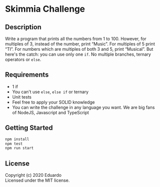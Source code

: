 # Skimmia Challenge

## Description
Write a program that prints all the numbers from 1 to 100. However, for
multiples of 3, instead of the number, print “Music”. For multiples of 5 print
“TI”. For numbers which are multiples of both 3 and 5, print “Musical”.
But here's the catch: you can use only one `if`. No multiple branches, ternary
operators or `else`.

## Requirements
* 1 if
* You can't use `else`, `else if` or ternary
* Unit tests
* Feel free to apply your SOLID knowledge
* You can write the challenge in any language you want. We are big fans of NodeJS, Javascript and TypeScript

## Getting Started
```bash
npm install
npm test
npm run start
```

## License
Copyright (c) 2020 Eduardo  
Licensed under the MIT license.
